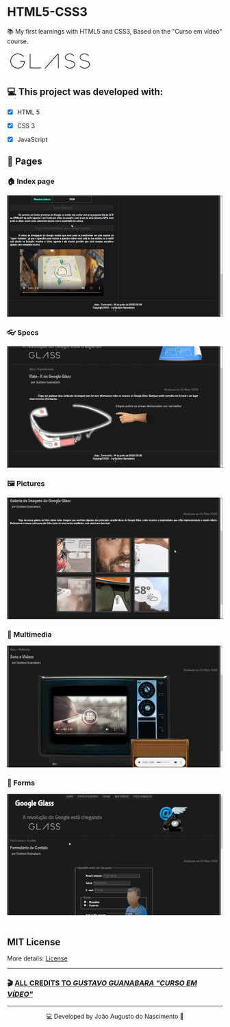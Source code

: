 # HTML5-CSS3

📚 My first learnings with HTML5 and CSS3, Based on the "Curso em vídeo" course.

<div>
    <img src="public/images/glass-logo-peq.jpg"/>
</div>

## 💻 This project was developed with:

- [x] HTML 5

- [x] CSS 3

- [x] JavaScript

## 📑 Pages

### 🏠 Index page

<div>
    <img src="public/videos/index.gif"
    width="560"/>
</div>

### 👓 Specs

<div>
    <img src="public/videos/specs.gif"
    width="560"/>
</div>

### 🖼 Pictures

<div>
    <img src="public/videos/pictures.gif"
    width="560"/>
</div>

### 🎥 Multimedia

<div>
    <img src="public/images/multimedia.jpeg"
    width="560"/>
</div>

### 📄 Forms

<div>
    <img src="public/videos/forms.gif"
    width="560"/>
</div>
<br>

## MIT License

More details: [License](/LICENSE)

---

### 🎬 [ALL CREDITS TO _GUSTAVO GUANABARA "CURSO EM VÍDEO"_](https://www.youtube.com/cursoemvideo)

---
<div align = "center"> 💻 Developed by João Augusto do Nascimento 🚀</div>
